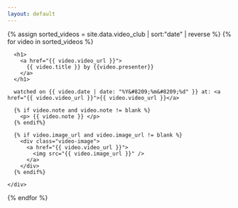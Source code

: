 ```yaml
---
layout: default
---
```


<div class="video-club flex-column">
  {% assign sorted_videos = site.data.video_club | sort:"date" | reverse %}
  {% for video in sorted_videos %}
    <div class="video-tile">

      <h1>
        <a href="{{ video.video_url }}">
          {{ video.title }} by {{video.presenter}}
        </a>
      </h1>

      watched on {{ video.date | date: "%Y&#8209;%m&#8209;%d" }} at: <a href="{{ video.video_url }}">{{ video.video_url }}</a>

      {% if video.note and video.note != blank %}
        <p> {{ video.note }} </p>
      {% endif%}

      {% if video.image_url and video.image_url != blank %}
        <div class="video-image">
          <a href="{{ video.video_url }}">
            <img src="{{ video.image_url }}" />
          </a>
        </div>
      {% endif%}

    </div>
  {% endfor %}
</div>
